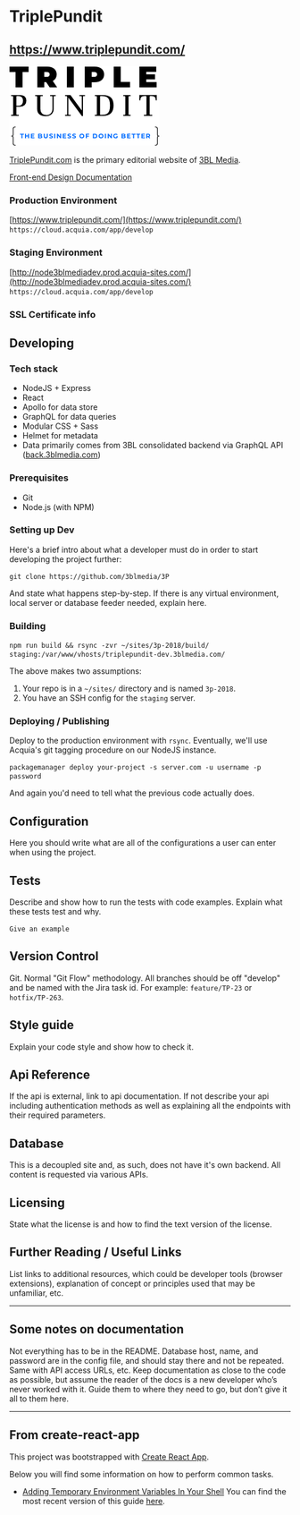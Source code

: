 # TriplePundit 
## https://www.triplepundit.com/

![TriplePundit logo](src/assets/images/3P_Logo_Homepage_Large.png)

[TriplePundit.com](https://www.triplepundit.com/) is the primary editorial website of [3BL Media](https://www.3blmedia.com/). 

[Front-end Design Documentation](DESIGN.md)

### Production Environment
[https://www.triplepundit.com/](https://www.triplepundit.com/)  
`https://cloud.acquia.com/app/develop`

### Staging Environment
[http://node3blmediadev.prod.acquia-sites.com/](http://node3blmediadev.prod.acquia-sites.com/)  
`https://cloud.acquia.com/app/develop`

### SSL Certificate info

## Developing

### Tech stack
* NodeJS + Express
* React
* Apollo for data store
* GraphQL for data queries
* Modular CSS + Sass
* Helmet for metadata
* Data primarily comes from 3BL consolidated backend via GraphQL API ([back.3blmedia.com](https://back.3blmedia.com/))

### Prerequisites
* Git
* Node.js (with NPM)

### 

### Setting up Dev

Here's a brief intro about what a developer must do in order to start developing
the project further:

```shell
git clone https://github.com/3blmedia/3P
```

And state what happens step-by-step. If there is any virtual environment, local server or database feeder needed, explain here.

### Building

```shell
npm run build && rsync -zvr ~/sites/3p-2018/build/ staging:/var/www/vhosts/triplepundit-dev.3blmedia.com/
```

The above makes two assumptions:
1. Your repo is in a `~/sites/` directory and is named `3p-2018`.
2. You have an SSH config for the `staging` server.

### Deploying / Publishing
Deploy to the production environment with `rsync`. Eventually, we'll use Acquia's git tagging procedure on our NodeJS instance.

```shell
packagemanager deploy your-project -s server.com -u username -p password
```

And again you'd need to tell what the previous code actually does.


## Configuration

Here you should write what are all of the configurations a user can enter when using the project.

## Tests

Describe and show how to run the tests with code examples.
Explain what these tests test and why.

```shell
Give an example
```

## Version Control

Git. Normal "Git Flow" methodology. All branches should be off "develop" and be named with the Jira task id. For example: `feature/TP-23` or `hotfix/TP-263`.

## Style guide

Explain your code style and show how to check it.

## Api Reference

If the api is external, link to api documentation. If not describe your api including authentication methods as well as explaining all the endpoints with their required parameters.


## Database

This is a decoupled site and, as such, does not have it's own backend. All content is requested via various APIs.

## Licensing

State what the license is and how to find the text version of the license.

## Further Reading / Useful Links
List links to additional resources, which could be developer tools (browser extensions), explanation of concept or principles used that may be unfamiliar, etc.

----

## Some notes on documentation
Not everything has to be in the README. Database host, name, and password are in the config file, and should stay there and not be repeated. Same with API access URLs, etc. Keep documentation as close to the code as possible, but assume the reader of the docs is a new developer who’s never worked with it. Guide them to where they need to go, but don’t give it all to them here.

--- 

## From create-react-app
This project was bootstrapped with [Create React App](https://github.com/facebookincubator/create-react-app).

Below you will find some information on how to perform common tasks.<br>
  - [Adding Temporary Environment Variables In Your Shell](#adding-temporary-environment-variables-in-your-shell)
You can find the most recent version of this guide [here](https://github.com/facebookincubator/create-react-app/blob/master/packages/react-scripts/template/README.md).

